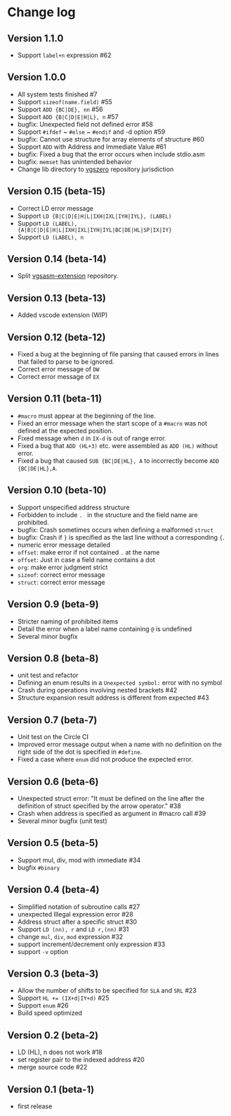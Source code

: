 # Change log

## Version 1.1.0

- Support `label+n` expression #62

## Version 1.0.0

- All system tests finished #7
- Support `sizeof(name.field)` #55
- Support `ADD {BC|DE}, nn` #56
- Support `ADD {B|C|D|E|H|L}, n` #57
- bugfix: Unexpected field not defined error #58
- Support `#ifdef` ~ `#else` ~ `#endif` and -d option #59
- bugfix: Cannot use structure for array elements of structure #60
- Support `ADD` with Address and Immediate Value #61
- bugfix: Fixed a bug that the error occurs when include stdio.asm
- bugfix: `memset` has unintended behavior
- Change lib directory to [vgszero](https://github.com/suzukiplan/vgszero) repository jurisdiction

## Version 0.15 (beta-15)

- Correct LD error message
- Support `LD {B|C|D|E|H|L|IXH|IXL|IYH|IYL}, (LABEL)`
- Support `LD (LABEL), {A|B|C|D|E|H|L|IXH|IXL|IYH|IYL|BC|DE|HL|SP|IX|IY}`
- Support `LD (LABEL), n`

## Version 0.14 (beta-14)

- Split [vgsasm-extension](https://github.com/suzukiplan/vgsasm-extension) repository.

## Version 0.13 (beta-13)

- Added vscode extension (WIP)

## Version 0.12 (beta-12)

- Fixed a bug at the beginning of file parsing that caused errors in lines that failed to parse to be ignored.
- Correct error message of `DW`
- Correct error message of `EX`

## Version 0.11 (beta-11)

- `#macro` must appear at the beginning of the line.
- Fixed an error message when the start scope of a `#macro` was not defined at the expected position.
- Fixed message when `d` in `IX-d` is out of range error.
- Fixed a bug that `ADD (HL+3)` etc. were assembled as `ADD (HL)` without error.
- Fixed a bug that caused `SUB {BC|DE|HL}, A` to incorrectly become `ADD {BC|DE|HL},A`.

## Version 0.10 (beta-10)

- Support unspecified address structure
- Forbidden to include `. ` in the structure and the field name are prohibited.
- bugfix: Crash sometimes occurs when defining a malformed `struct`
- bugfix: Crash if `}` is specified as the last line without a corresponding `{`.
- numeric error message detailed
- `offset`: make error if not contained `.` at the name
- `offset`: Just in case a field name contains a dot
- `org`: make error judgment strict
- `sizeof`: correct error message
- `struct`: correct error message

## Version 0.9 (beta-9)

- Stricter naming of prohibited items
- Detail the error when a label name containing `@` is undefined
- Several minor bugfix

## Version 0.8 (beta-8)

- unit test and refactor
- Defining an enum results in a `Unexpected symbol:` error with no symbol
- Crash during operations involving nested brackets #42
- Structure expansion result address is different from expected #43

## Version 0.7 (beta-7)

- Unit test on the Circle CI
- Improved error message output when a name with no definition on the right side of the dot is specified in `#define`.
- Fixed a case where `enum` did not produce the expected error.

## Version 0.6 (beta-6)

- Unexpected struct error: "It must be defined on the line after the definition of struct specified by the arrow operator." #38
- Crash when address is specified as argument in #macro call #39
- Several minor bugfix (unit test)

## Version 0.5 (beta-5)

- Support mul, div, mod with immediate #34
- bugfix `#binary`

## Version 0.4 (beta-4)

- Simplified notation of subroutine calls #27
- unexpected Illegal expression error #28
- Address struct after a specific struct #30
- Support `LD (nn), r` and `LD r,(nn)` #31
- change `mul`, `div`, `mod` expression #32
- support increment/decrement only expression #33
- support `-v` option

## Version 0.3 (beta-3)

- Allow the number of shifts to be specified for `SLA` and `SRL` #23
- Support `HL += (IX+d|IY+d)` #25
- Support `enum` #26
- Build speed optimized

## Version 0.2 (beta-2)

- LD (HL), n does not work #18
- set register pair to the indexed address #20
- merge source code #22

## Version 0.1 (beta-1)

- first release
